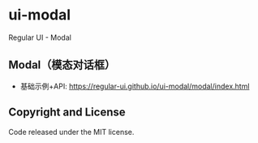 # ui-modal

Regular UI - Modal

## Modal（模态对话框）

- 基础示例+API: https://regular-ui.github.io/ui-modal/modal/index.html

## Copyright and License

Code released under the MIT license.
